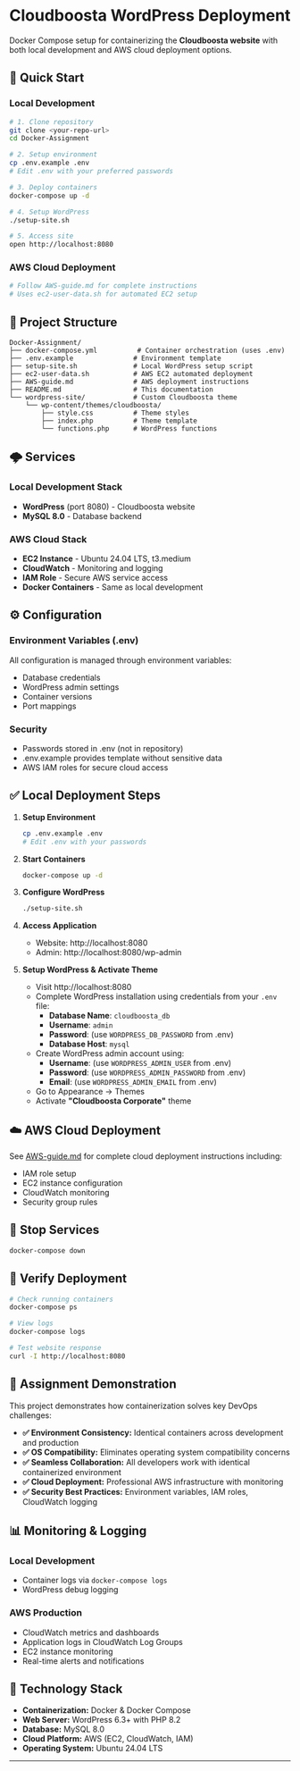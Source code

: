 # Cloudboosta WordPress Deployment

Docker Compose setup for containerizing the **Cloudboosta website** with both local development and AWS cloud deployment options.

## 🚀 Quick Start

### Local Development
```bash
# 1. Clone repository
git clone <your-repo-url>
cd Docker-Assignment

# 2. Setup environment
cp .env.example .env
# Edit .env with your preferred passwords

# 3. Deploy containers
docker-compose up -d

# 4. Setup WordPress
./setup-site.sh

# 5. Access site
open http://localhost:8080
```

### AWS Cloud Deployment
```bash
# Follow AWS-guide.md for complete instructions
# Uses ec2-user-data.sh for automated EC2 setup
```

## 📁 Project Structure
```
Docker-Assignment/
├── docker-compose.yml          # Container orchestration (uses .env)
├── .env.example               # Environment template
├── setup-site.sh              # Local WordPress setup script
├── ec2-user-data.sh           # AWS EC2 automated deployment
├── AWS-guide.md               # AWS deployment instructions
├── README.md                  # This documentation
└── wordpress-site/            # Custom Cloudboosta theme
    └── wp-content/themes/cloudboosta/
        ├── style.css          # Theme styles
        ├── index.php          # Theme template
        └── functions.php      # WordPress functions
```

## 🌩️ Services

### Local Development Stack
- **WordPress** (port 8080) - Cloudboosta website
- **MySQL 8.0** - Database backend

### AWS Cloud Stack  
- **EC2 Instance** - Ubuntu 24.04 LTS, t3.medium
- **CloudWatch** - Monitoring and logging
- **IAM Role** - Secure AWS service access
- **Docker Containers** - Same as local development

## ⚙️ Configuration

### Environment Variables (.env)
All configuration is managed through environment variables:
- Database credentials
- WordPress admin settings
- Container versions
- Port mappings

### Security
- Passwords stored in .env (not in repository)
- .env.example provides template without sensitive data
- AWS IAM roles for secure cloud access

## ✅ Local Deployment Steps

1. **Setup Environment**
   ```bash
   cp .env.example .env
   # Edit .env with your passwords
   ```

2. **Start Containers**
   ```bash
   docker-compose up -d
   ```

3. **Configure WordPress** 
   ```bash
   ./setup-site.sh
   ```

4. **Access Application**
   - Website: http://localhost:8080
   - Admin: http://localhost:8080/wp-admin

5. **Setup WordPress & Activate Theme**
   - Visit http://localhost:8080
   - Complete WordPress installation using credentials from your `.env` file:
     - **Database Name**: `cloudboosta_db`
     - **Username**: `admin`
     - **Password**: (use `WORDPRESS_DB_PASSWORD` from .env)
     - **Database Host**: `mysql`
   - Create WordPress admin account using:
     - **Username**: (use `WORDPRESS_ADMIN_USER` from .env)
     - **Password**: (use `WORDPRESS_ADMIN_PASSWORD` from .env)
     - **Email**: (use `WORDPRESS_ADMIN_EMAIL` from .env)
   - Go to Appearance → Themes
   - Activate **"Cloudboosta Corporate"** theme

## ☁️ AWS Cloud Deployment

See [AWS-guide.md](AWS-guide.md) for complete cloud deployment instructions including:
- IAM role setup
- EC2 instance configuration  
- CloudWatch monitoring
- Security group rules

## 🛑 Stop Services
```bash
docker-compose down
```

## 🔧 Verify Deployment
```bash
# Check running containers
docker-compose ps

# View logs
docker-compose logs

# Test website response
curl -I http://localhost:8080
```

## 🎯 Assignment Demonstration

This project demonstrates how containerization solves key DevOps challenges:

- **✅ Environment Consistency:** Identical containers across development and production
- **✅ OS Compatibility:** Eliminates operating system compatibility concerns  
- **✅ Seamless Collaboration:** All developers work with identical containerized environment
- **✅ Cloud Deployment:** Professional AWS infrastructure with monitoring
- **✅ Security Best Practices:** Environment variables, IAM roles, CloudWatch logging

## 📊 Monitoring & Logging

### Local Development
- Container logs via `docker-compose logs`
- WordPress debug logging

### AWS Production  
- CloudWatch metrics and dashboards
- Application logs in CloudWatch Log Groups
- EC2 instance monitoring
- Real-time alerts and notifications

## 🚀 Technology Stack

- **Containerization:** Docker & Docker Compose
- **Web Server:** WordPress 6.3+ with PHP 8.2
- **Database:** MySQL 8.0
- **Cloud Platform:** AWS (EC2, CloudWatch, IAM)
- **Operating System:** Ubuntu 24.04 LTS

---
